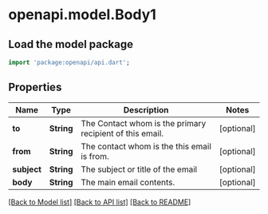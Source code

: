 # openapi.model.Body1

## Load the model package
```dart
import 'package:openapi/api.dart';
```

## Properties
Name | Type | Description | Notes
------------ | ------------- | ------------- | -------------
**to** | **String** | The Contact whom is the primary recipient of this email. | [optional] 
**from** | **String** | The contact whom is the this email is from. | [optional] 
**subject** | **String** | The subject or title of the email | [optional] 
**body** | **String** | The main email contents. | [optional] 

[[Back to Model list]](../README.md#documentation-for-models) [[Back to API list]](../README.md#documentation-for-api-endpoints) [[Back to README]](../README.md)


